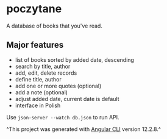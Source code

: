 # poczytane

A database of books that you've read.

## Major features

- list of books sorted by added date, descending
- search by title, author
- add, edit, delete records
- define title, author
- add one or more quotes (optional)
- add a note (optional)
- adjust added date, current date is default
- interface in Polish

Use `json-server --watch db.json` to run API.

^This project was generated with [Angular CLI](https://github.com/angular/angular-cli) version 12.2.8.^
